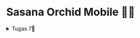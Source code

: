 # Sasana Orchid Mobile 🌸✨

<details>
    <summary>Tugas 7🐣</summary>
    
### <samp> 1️⃣ Apa perbedaan utama antara stateless dan stateful widget dalam konteks pengembangan aplikasi Flutter?</h3>
| STATELESS  | STATEFUL |
| ------------- | ------------- |
| Static | Dynamic |
| Widget's statenya dipisahkan dari  | Bisa berubah sesuai event yang ditrigger oleh user |
### <samp> 2️⃣ Sebutkan seluruh widget yang kamu gunakan untuk menyelesaikan tugas ini dan jelaskan fungsinya masing-masing.</h3>
| Nama | Fungsi |
| ------------- | ------------- |
|  | Dynamic |
### <samp> 5️⃣ Jelaskan bagaimana cara kamu mengimplementasikan checklist di atas secara step-by-step (bukan hanya sekadar mengikuti tutorial).</h3>
<br>
✅ Membuat sebuah program Flutter baru dengan tema inventory seperti tugas-tugas sebelumnya.
<br>
    ~~ ```flutter create sasana_orchid``` pada terminal pada folder tempat ingin menyimpan program Flutter, Lalu cd ke sasana_orchid. Buka vscode, buat file menu.dart, lalu pindahkan class MyHomePage dan _MyHomePageState dari main.dart ke menu.dart, lalu import file menu.dart pada main.dart. Setelah itu ubah sifat widget halaman menu menjadi stateless. Selanjutnya define tipe list untuk item-item yang akan dipakai, lalu dibuat listnya. Setelah itu return scaffold dan tambahkan widget untuk menampilkan card.
<br>
✅ Membuat tiga tombol sederhana dengan ikon dan teks untuk:
<br>
 Melihat daftar item (Lihat Item) <br>
 Menambah item (Tambah Item) <br>
 Logout (Logout) <br>
    ~~ Define tipe pada list dulu dengan membuat suatu class, lalu tambahkan listnya.
<br>
✅ Memunculkan Snackbar dengan tulisan:
<br>
 "Kamu telah menekan tombol Lihat Item" ketika tombol Lihat Item ditekan.<br>
 "Kamu telah menekan tombol Tambah Item" ketika tombol Tambah Item ditekan.<br>
 "Kamu telah menekan tombol Logout" ketika tombol Logout ditekan.<br>
    ~~ Dengan menambahkan ScaffoldMessenger.of(context) padaa widget penampil card, lalu set context sesuai text yang diinginkan menyesuaiikan ${item.name}
<br>
✅ Menjawab beberapa pertanyaan berikut pada README.md pada root folder.
<br>
    ~~ Inilah readme saya yeay🥳
<br>
✅ Melakukan add-commit-push ke GitHub.
<br>
    ~~ Pertama buat repo di github dengan nama sasana-orchid-mobile, lalu ```git init``` untuk inisialisasi git repo di local. 
  Setelah itu ```git remote add origin [link repo]``` untuk menghubungkan folder local ke repo github yang sudah dibuat. 
  Lalu ```git pull origin master --allow-unrelated-histories``` karena waktu pull biasa ada error unrelated history.
  Lalu ```git add .``` untuk mendaftarkan perubahan yang telah dibuat di local, ```git commit -m "tugas 7 done code"```, dan
  terakhir ```git push --set-upstream origin master``` karena ini merupakan push pertama kali.
<br>
</details>
